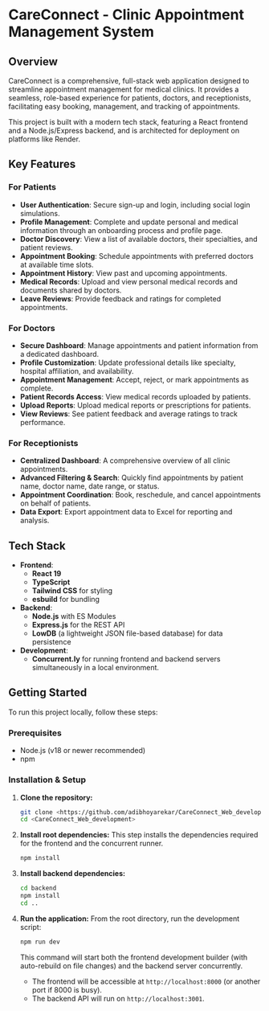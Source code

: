 # CareConnect - Clinic Appointment Management System

## Overview

CareConnect is a comprehensive, full-stack web application designed to streamline appointment management for medical clinics. It provides a seamless, role-based experience for patients, doctors, and receptionists, facilitating easy booking, management, and tracking of appointments.

This project is built with a modern tech stack, featuring a React frontend and a Node.js/Express backend, and is architected for deployment on platforms like Render.

## Key Features

### For Patients
- **User Authentication**: Secure sign-up and login, including social login simulations.
- **Profile Management**: Complete and update personal and medical information through an onboarding process and profile page.
- **Doctor Discovery**: View a list of available doctors, their specialties, and patient reviews.
- **Appointment Booking**: Schedule appointments with preferred doctors at available time slots.
- **Appointment History**: View past and upcoming appointments.
- **Medical Records**: Upload and view personal medical records and documents shared by doctors.
- **Leave Reviews**: Provide feedback and ratings for completed appointments.

### For Doctors
- **Secure Dashboard**: Manage appointments and patient information from a dedicated dashboard.
- **Profile Customization**: Update professional details like specialty, hospital affiliation, and availability.
- **Appointment Management**: Accept, reject, or mark appointments as complete.
- **Patient Records Access**: View medical records uploaded by patients.
- **Upload Reports**: Upload medical reports or prescriptions for patients.
- **View Reviews**: See patient feedback and average ratings to track performance.

### For Receptionists
- **Centralized Dashboard**: A comprehensive overview of all clinic appointments.
- **Advanced Filtering & Search**: Quickly find appointments by patient name, doctor name, date range, or status.
- **Appointment Coordination**: Book, reschedule, and cancel appointments on behalf of patients.
- **Data Export**: Export appointment data to Excel for reporting and analysis.

## Tech Stack

- **Frontend**:
    - **React 19**
    - **TypeScript**
    - **Tailwind CSS** for styling
    - **esbuild** for bundling
- **Backend**:
    - **Node.js** with ES Modules
    - **Express.js** for the REST API
    - **LowDB** (a lightweight JSON file-based database) for data persistence
- **Development**:
    - **Concurrent.ly** for running frontend and backend servers simultaneously in a local environment.

## Getting Started

To run this project locally, follow these steps:

### Prerequisites
- Node.js (v18 or newer recommended)
- npm

### Installation & Setup

1.  **Clone the repository:**
    ```bash
    git clone <https://github.com/adibhoyarekar/CareConnect_Web_development>
    cd <CareConnect_Web_development>
    ```

2.  **Install root dependencies:**
    This step installs the dependencies required for the frontend and the concurrent runner.
    ```bash
    npm install
    ```

3.  **Install backend dependencies:**
    ```bash
    cd backend
    npm install
    cd ..
    ```

4.  **Run the application:**
    From the root directory, run the development script:
    ```bash
    npm run dev
    ```
    This command will start both the frontend development builder (with auto-rebuild on file changes) and the backend server concurrently.

    - The frontend will be accessible at `http://localhost:8000` (or another port if 8000 is busy).
    - The backend API will run on `http://localhost:3001`.
